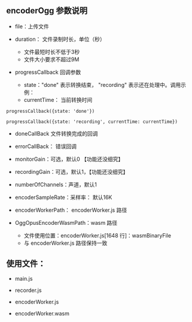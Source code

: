 ## encoderOgg 参数说明 

- file：上传文件


- duration： 文件录制时长，单位（秒）
    - 文件最短时长不低于3秒
    - 文件大小要求不超过9M

- progressCallback 回调参数
    - state："done" 表示转换结束， "recording" 表示还在处理中。调用示例：
    - currentTime： 当前转换时间
```
progressCallback({state: 'done'})

progressCallback({state: 'recording', currentTime: currentTime})
```

- doneCallBack  文件转换完成的回调

- errorCallBack： 错误回调

- monitorGain：可选，默认0 【功能还没细究】

- recordingGain：可选，默认1，【功能还没细究】

- numberOfChannels：声道，默认1

- encoderSampleRate：采样率： 默认16K

- encoderWorkerPath： encoderWorker.js 路径
  
- OggOpusEncoderWasmPath：wasm 路径
    - 文件使用位置：encoderWorker.js[1648 行]：wasmBinaryFile
    - 与 encoderWorker.js 路径保持一致
    
    
## 使用文件：


- main.js

- recorder.js

- encoderWorker.js

- encoderWorker.wasm

    